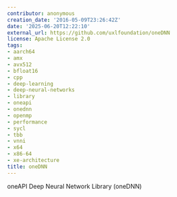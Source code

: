 ```yaml
---
contributor: anonymous
creation_date: '2016-05-09T23:26:42Z'
date: '2025-06-20T12:22:10'
external_url: https://github.com/uxlfoundation/oneDNN
license: Apache License 2.0
tags:
- aarch64
- amx
- avx512
- bfloat16
- cpp
- deep-learning
- deep-neural-networks
- library
- oneapi
- onednn
- openmp
- performance
- sycl
- tbb
- vnni
- x64
- x86-64
- xe-architecture
title: oneDNN
---
```


oneAPI Deep Neural Network Library (oneDNN)

